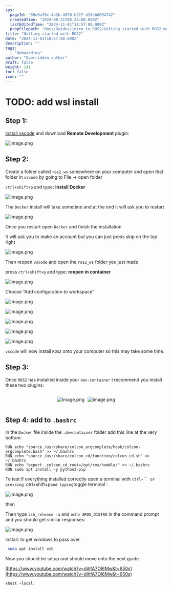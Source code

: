 ```yaml
---
sys:
  pageId: "89e0a78c-4e2b-4070-b327-d28cb0694742"
  createdTime: "2024-08-21T00:24:00.000Z"
  lastEditedTime: "2024-11-01T18:57:00.000Z"
  propFilepath: "docs/Guides/intro_to_ROS2/Getting started with ROS2.md"
title: "Getting started with ROS2"
date: "2024-11-01T18:57:00.000Z"
description: ""
tags:
  - "Onboarding"
author: "Overridden author"
draft: false
weight: 141
toc: false
icon: ""
---
```


# TODO: add wsl install

## Step 1:

[Install vscode](https://code.visualstudio.com/download) and download **Remote Development** plugin:

![image.png](https://prod-files-secure.s3.us-west-2.amazonaws.com/d518164a-d88e-44d1-a4ee-3adb3bd8bce0/efb52993-1881-4a40-b95e-6f020334f022/image.png?X-Amz-Algorithm=AWS4-HMAC-SHA256&X-Amz-Content-Sha256=UNSIGNED-PAYLOAD&X-Amz-Credential=ASIAZI2LB466SXUN3JDQ%2F20250201%2Fus-west-2%2Fs3%2Faws4_request&X-Amz-Date=20250201T021024Z&X-Amz-Expires=3600&X-Amz-Security-Token=IQoJb3JpZ2luX2VjEML%2F%2F%2F%2F%2F%2F%2F%2F%2F%2FwEaCXVzLXdlc3QtMiJIMEYCIQCYX0AchtkRfhOQ%2Bhto9RAcR4GZVIbn3mrqQHyQp1K4OQIhAPSa4diw8RC%2Bye4Fj0nVWKF6Nc0eEPn3fgf5Ss1NznifKogECMr%2F%2F%2F%2F%2F%2F%2F%2F%2F%2FwEQABoMNjM3NDIzMTgzODA1IgwhpS7wCbg5UTXWBioq3APRpzdE0X0AdMMKsgpTz45yUY%2BBzr8BgxlpSr6m1Tsu53GbqZ6yahw%2BPOzuihE3cTXP9EAEsUcN8WGjw15JnuboXhW%2FV5ka3v2oJrt5ovojnFySBfXt8WRZan6mwzhJa4tM5cGkMZMS03bTgO1%2FpPHEJMngGd1eV3Gj1x%2BJW0Rfg2a6admorC4iaAJ3gyx54yfrvjRCII8VjKlbc3g6%2FHdLVMspyRWTkjKJKbtyNX50dkuIEnKVa86tdIK3NSsUgYDRu6z8mZHgvfXJJoSAGvAlUq8q2EcuyXfr27z2tiy8rJk3evjP0aScLKKebDthphVeub7fMx%2FezyrCW7Jb4%2BN2rr9ufKgjpHOF1p%2FMP4kvEKKdTvDlCtw6jSyUMDG9MaY2dzwa%2BXTewmOy1NEhfjq3B11jrP%2FMfmXJzv%2Ff42mSqS240UuesqNwAypG5wPO4%2FSNuZC8HSGC4V75wX%2BuhoZcHiWhsp8v0uzCwJ%2BGMR1x0x3msJ71WUKCE0eUU8aNdX3f6dugZESXGVqROUrASbqL0BesvLs8yxZyZBlE3mgjIiN0PhlMPuXHRtVX%2F6CtmWcxd3i1wvOMnvCBpJlfn%2F0s%2FEzuOI2ZCmx1x7GYv8lZzSpW3bjozsIXjWnx9zCO7vW8BjqkAZFyuNr3ZbL%2Fjqt3U6LweYVgM21d3MvQRfCELpF6R4sqgY5rekFCruPwLEDnza%2Blrr8KembywNv6s0ZDLKayGvfJ5rYaf3sa89dgCHXMfvpA3PcveWpub31YC8ZbD8D9mLhLjPqB8JC6qADmrmih2i63TqpO5uFI28%2B8F3GH3BlDhT5R7AaeWftOiobn7PL3LFwf65%2F9GMmSu72xafxWMqJUH9dm&X-Amz-Signature=1a0edb0a61a2df605ac0e772b547b828c42f4ca5611b1e4223bc0850fbe0c0b9&X-Amz-SignedHeaders=host&x-id=GetObject)

## Step 2:

Create a folder called `ros2_ws` somewhere on your computer and open that folder in `vscode` by going to File → open folder 

`ctrl+shift+p` and type: **Install Docker**

![image.png](https://prod-files-secure.s3.us-west-2.amazonaws.com/d518164a-d88e-44d1-a4ee-3adb3bd8bce0/2269dc0e-1cd5-47ff-bceb-c04ad9b2eab0/image.png?X-Amz-Algorithm=AWS4-HMAC-SHA256&X-Amz-Content-Sha256=UNSIGNED-PAYLOAD&X-Amz-Credential=ASIAZI2LB466SXUN3JDQ%2F20250201%2Fus-west-2%2Fs3%2Faws4_request&X-Amz-Date=20250201T021024Z&X-Amz-Expires=3600&X-Amz-Security-Token=IQoJb3JpZ2luX2VjEML%2F%2F%2F%2F%2F%2F%2F%2F%2F%2FwEaCXVzLXdlc3QtMiJIMEYCIQCYX0AchtkRfhOQ%2Bhto9RAcR4GZVIbn3mrqQHyQp1K4OQIhAPSa4diw8RC%2Bye4Fj0nVWKF6Nc0eEPn3fgf5Ss1NznifKogECMr%2F%2F%2F%2F%2F%2F%2F%2F%2F%2FwEQABoMNjM3NDIzMTgzODA1IgwhpS7wCbg5UTXWBioq3APRpzdE0X0AdMMKsgpTz45yUY%2BBzr8BgxlpSr6m1Tsu53GbqZ6yahw%2BPOzuihE3cTXP9EAEsUcN8WGjw15JnuboXhW%2FV5ka3v2oJrt5ovojnFySBfXt8WRZan6mwzhJa4tM5cGkMZMS03bTgO1%2FpPHEJMngGd1eV3Gj1x%2BJW0Rfg2a6admorC4iaAJ3gyx54yfrvjRCII8VjKlbc3g6%2FHdLVMspyRWTkjKJKbtyNX50dkuIEnKVa86tdIK3NSsUgYDRu6z8mZHgvfXJJoSAGvAlUq8q2EcuyXfr27z2tiy8rJk3evjP0aScLKKebDthphVeub7fMx%2FezyrCW7Jb4%2BN2rr9ufKgjpHOF1p%2FMP4kvEKKdTvDlCtw6jSyUMDG9MaY2dzwa%2BXTewmOy1NEhfjq3B11jrP%2FMfmXJzv%2Ff42mSqS240UuesqNwAypG5wPO4%2FSNuZC8HSGC4V75wX%2BuhoZcHiWhsp8v0uzCwJ%2BGMR1x0x3msJ71WUKCE0eUU8aNdX3f6dugZESXGVqROUrASbqL0BesvLs8yxZyZBlE3mgjIiN0PhlMPuXHRtVX%2F6CtmWcxd3i1wvOMnvCBpJlfn%2F0s%2FEzuOI2ZCmx1x7GYv8lZzSpW3bjozsIXjWnx9zCO7vW8BjqkAZFyuNr3ZbL%2Fjqt3U6LweYVgM21d3MvQRfCELpF6R4sqgY5rekFCruPwLEDnza%2Blrr8KembywNv6s0ZDLKayGvfJ5rYaf3sa89dgCHXMfvpA3PcveWpub31YC8ZbD8D9mLhLjPqB8JC6qADmrmih2i63TqpO5uFI28%2B8F3GH3BlDhT5R7AaeWftOiobn7PL3LFwf65%2F9GMmSu72xafxWMqJUH9dm&X-Amz-Signature=33a9bc8152be71bef581c70ec707c0a0083a3255d6f755344dc38ae573a2a11e&X-Amz-SignedHeaders=host&x-id=GetObject)

The `Docker` install will take sometime and at the end it will ask you to restart

![image.png](https://prod-files-secure.s3.us-west-2.amazonaws.com/d518164a-d88e-44d1-a4ee-3adb3bd8bce0/ed233f78-be33-4b1f-b89c-9c346c0e961e/image.png?X-Amz-Algorithm=AWS4-HMAC-SHA256&X-Amz-Content-Sha256=UNSIGNED-PAYLOAD&X-Amz-Credential=ASIAZI2LB466SXUN3JDQ%2F20250201%2Fus-west-2%2Fs3%2Faws4_request&X-Amz-Date=20250201T021024Z&X-Amz-Expires=3600&X-Amz-Security-Token=IQoJb3JpZ2luX2VjEML%2F%2F%2F%2F%2F%2F%2F%2F%2F%2FwEaCXVzLXdlc3QtMiJIMEYCIQCYX0AchtkRfhOQ%2Bhto9RAcR4GZVIbn3mrqQHyQp1K4OQIhAPSa4diw8RC%2Bye4Fj0nVWKF6Nc0eEPn3fgf5Ss1NznifKogECMr%2F%2F%2F%2F%2F%2F%2F%2F%2F%2FwEQABoMNjM3NDIzMTgzODA1IgwhpS7wCbg5UTXWBioq3APRpzdE0X0AdMMKsgpTz45yUY%2BBzr8BgxlpSr6m1Tsu53GbqZ6yahw%2BPOzuihE3cTXP9EAEsUcN8WGjw15JnuboXhW%2FV5ka3v2oJrt5ovojnFySBfXt8WRZan6mwzhJa4tM5cGkMZMS03bTgO1%2FpPHEJMngGd1eV3Gj1x%2BJW0Rfg2a6admorC4iaAJ3gyx54yfrvjRCII8VjKlbc3g6%2FHdLVMspyRWTkjKJKbtyNX50dkuIEnKVa86tdIK3NSsUgYDRu6z8mZHgvfXJJoSAGvAlUq8q2EcuyXfr27z2tiy8rJk3evjP0aScLKKebDthphVeub7fMx%2FezyrCW7Jb4%2BN2rr9ufKgjpHOF1p%2FMP4kvEKKdTvDlCtw6jSyUMDG9MaY2dzwa%2BXTewmOy1NEhfjq3B11jrP%2FMfmXJzv%2Ff42mSqS240UuesqNwAypG5wPO4%2FSNuZC8HSGC4V75wX%2BuhoZcHiWhsp8v0uzCwJ%2BGMR1x0x3msJ71WUKCE0eUU8aNdX3f6dugZESXGVqROUrASbqL0BesvLs8yxZyZBlE3mgjIiN0PhlMPuXHRtVX%2F6CtmWcxd3i1wvOMnvCBpJlfn%2F0s%2FEzuOI2ZCmx1x7GYv8lZzSpW3bjozsIXjWnx9zCO7vW8BjqkAZFyuNr3ZbL%2Fjqt3U6LweYVgM21d3MvQRfCELpF6R4sqgY5rekFCruPwLEDnza%2Blrr8KembywNv6s0ZDLKayGvfJ5rYaf3sa89dgCHXMfvpA3PcveWpub31YC8ZbD8D9mLhLjPqB8JC6qADmrmih2i63TqpO5uFI28%2B8F3GH3BlDhT5R7AaeWftOiobn7PL3LFwf65%2F9GMmSu72xafxWMqJUH9dm&X-Amz-Signature=534c21d6e41c25b8954663ecdd5e65a5ca0ae8bcb3e4158d811b60eaed2ea16c&X-Amz-SignedHeaders=host&x-id=GetObject)

Once you restart open `Docker` and finish the installation

It will ask you to make an account but you can just press skip on the top right

![image.png](https://prod-files-secure.s3.us-west-2.amazonaws.com/d518164a-d88e-44d1-a4ee-3adb3bd8bce0/21010ad9-1659-4fd9-9f59-9932a09b2a3d/image.png?X-Amz-Algorithm=AWS4-HMAC-SHA256&X-Amz-Content-Sha256=UNSIGNED-PAYLOAD&X-Amz-Credential=ASIAZI2LB466SXUN3JDQ%2F20250201%2Fus-west-2%2Fs3%2Faws4_request&X-Amz-Date=20250201T021024Z&X-Amz-Expires=3600&X-Amz-Security-Token=IQoJb3JpZ2luX2VjEML%2F%2F%2F%2F%2F%2F%2F%2F%2F%2FwEaCXVzLXdlc3QtMiJIMEYCIQCYX0AchtkRfhOQ%2Bhto9RAcR4GZVIbn3mrqQHyQp1K4OQIhAPSa4diw8RC%2Bye4Fj0nVWKF6Nc0eEPn3fgf5Ss1NznifKogECMr%2F%2F%2F%2F%2F%2F%2F%2F%2F%2FwEQABoMNjM3NDIzMTgzODA1IgwhpS7wCbg5UTXWBioq3APRpzdE0X0AdMMKsgpTz45yUY%2BBzr8BgxlpSr6m1Tsu53GbqZ6yahw%2BPOzuihE3cTXP9EAEsUcN8WGjw15JnuboXhW%2FV5ka3v2oJrt5ovojnFySBfXt8WRZan6mwzhJa4tM5cGkMZMS03bTgO1%2FpPHEJMngGd1eV3Gj1x%2BJW0Rfg2a6admorC4iaAJ3gyx54yfrvjRCII8VjKlbc3g6%2FHdLVMspyRWTkjKJKbtyNX50dkuIEnKVa86tdIK3NSsUgYDRu6z8mZHgvfXJJoSAGvAlUq8q2EcuyXfr27z2tiy8rJk3evjP0aScLKKebDthphVeub7fMx%2FezyrCW7Jb4%2BN2rr9ufKgjpHOF1p%2FMP4kvEKKdTvDlCtw6jSyUMDG9MaY2dzwa%2BXTewmOy1NEhfjq3B11jrP%2FMfmXJzv%2Ff42mSqS240UuesqNwAypG5wPO4%2FSNuZC8HSGC4V75wX%2BuhoZcHiWhsp8v0uzCwJ%2BGMR1x0x3msJ71WUKCE0eUU8aNdX3f6dugZESXGVqROUrASbqL0BesvLs8yxZyZBlE3mgjIiN0PhlMPuXHRtVX%2F6CtmWcxd3i1wvOMnvCBpJlfn%2F0s%2FEzuOI2ZCmx1x7GYv8lZzSpW3bjozsIXjWnx9zCO7vW8BjqkAZFyuNr3ZbL%2Fjqt3U6LweYVgM21d3MvQRfCELpF6R4sqgY5rekFCruPwLEDnza%2Blrr8KembywNv6s0ZDLKayGvfJ5rYaf3sa89dgCHXMfvpA3PcveWpub31YC8ZbD8D9mLhLjPqB8JC6qADmrmih2i63TqpO5uFI28%2B8F3GH3BlDhT5R7AaeWftOiobn7PL3LFwf65%2F9GMmSu72xafxWMqJUH9dm&X-Amz-Signature=3d866e70d1307aebb6d88782424654d2228b82f0e5bc801b659746299ecc5fb4&X-Amz-SignedHeaders=host&x-id=GetObject)

Then reopen `vscode` and open the `ros2_ws` folder you just made

press `ctrl+shift+p` and type: **reopen in container**

![image.png](https://prod-files-secure.s3.us-west-2.amazonaws.com/d518164a-d88e-44d1-a4ee-3adb3bd8bce0/4e93b8c2-41ad-488c-8095-c74205196118/image.png?X-Amz-Algorithm=AWS4-HMAC-SHA256&X-Amz-Content-Sha256=UNSIGNED-PAYLOAD&X-Amz-Credential=ASIAZI2LB466SXUN3JDQ%2F20250201%2Fus-west-2%2Fs3%2Faws4_request&X-Amz-Date=20250201T021024Z&X-Amz-Expires=3600&X-Amz-Security-Token=IQoJb3JpZ2luX2VjEML%2F%2F%2F%2F%2F%2F%2F%2F%2F%2FwEaCXVzLXdlc3QtMiJIMEYCIQCYX0AchtkRfhOQ%2Bhto9RAcR4GZVIbn3mrqQHyQp1K4OQIhAPSa4diw8RC%2Bye4Fj0nVWKF6Nc0eEPn3fgf5Ss1NznifKogECMr%2F%2F%2F%2F%2F%2F%2F%2F%2F%2FwEQABoMNjM3NDIzMTgzODA1IgwhpS7wCbg5UTXWBioq3APRpzdE0X0AdMMKsgpTz45yUY%2BBzr8BgxlpSr6m1Tsu53GbqZ6yahw%2BPOzuihE3cTXP9EAEsUcN8WGjw15JnuboXhW%2FV5ka3v2oJrt5ovojnFySBfXt8WRZan6mwzhJa4tM5cGkMZMS03bTgO1%2FpPHEJMngGd1eV3Gj1x%2BJW0Rfg2a6admorC4iaAJ3gyx54yfrvjRCII8VjKlbc3g6%2FHdLVMspyRWTkjKJKbtyNX50dkuIEnKVa86tdIK3NSsUgYDRu6z8mZHgvfXJJoSAGvAlUq8q2EcuyXfr27z2tiy8rJk3evjP0aScLKKebDthphVeub7fMx%2FezyrCW7Jb4%2BN2rr9ufKgjpHOF1p%2FMP4kvEKKdTvDlCtw6jSyUMDG9MaY2dzwa%2BXTewmOy1NEhfjq3B11jrP%2FMfmXJzv%2Ff42mSqS240UuesqNwAypG5wPO4%2FSNuZC8HSGC4V75wX%2BuhoZcHiWhsp8v0uzCwJ%2BGMR1x0x3msJ71WUKCE0eUU8aNdX3f6dugZESXGVqROUrASbqL0BesvLs8yxZyZBlE3mgjIiN0PhlMPuXHRtVX%2F6CtmWcxd3i1wvOMnvCBpJlfn%2F0s%2FEzuOI2ZCmx1x7GYv8lZzSpW3bjozsIXjWnx9zCO7vW8BjqkAZFyuNr3ZbL%2Fjqt3U6LweYVgM21d3MvQRfCELpF6R4sqgY5rekFCruPwLEDnza%2Blrr8KembywNv6s0ZDLKayGvfJ5rYaf3sa89dgCHXMfvpA3PcveWpub31YC8ZbD8D9mLhLjPqB8JC6qADmrmih2i63TqpO5uFI28%2B8F3GH3BlDhT5R7AaeWftOiobn7PL3LFwf65%2F9GMmSu72xafxWMqJUH9dm&X-Amz-Signature=7f3ecf6d1069809a08ace12322986090755a591b0ea1466ff483141e26e026a9&X-Amz-SignedHeaders=host&x-id=GetObject)

Choose “Add configuration to workspace”

![image.png](https://prod-files-secure.s3.us-west-2.amazonaws.com/d518164a-d88e-44d1-a4ee-3adb3bd8bce0/9560b282-5060-4989-ba37-97e7b2c22476/image.png?X-Amz-Algorithm=AWS4-HMAC-SHA256&X-Amz-Content-Sha256=UNSIGNED-PAYLOAD&X-Amz-Credential=ASIAZI2LB466SXUN3JDQ%2F20250201%2Fus-west-2%2Fs3%2Faws4_request&X-Amz-Date=20250201T021024Z&X-Amz-Expires=3600&X-Amz-Security-Token=IQoJb3JpZ2luX2VjEML%2F%2F%2F%2F%2F%2F%2F%2F%2F%2FwEaCXVzLXdlc3QtMiJIMEYCIQCYX0AchtkRfhOQ%2Bhto9RAcR4GZVIbn3mrqQHyQp1K4OQIhAPSa4diw8RC%2Bye4Fj0nVWKF6Nc0eEPn3fgf5Ss1NznifKogECMr%2F%2F%2F%2F%2F%2F%2F%2F%2F%2FwEQABoMNjM3NDIzMTgzODA1IgwhpS7wCbg5UTXWBioq3APRpzdE0X0AdMMKsgpTz45yUY%2BBzr8BgxlpSr6m1Tsu53GbqZ6yahw%2BPOzuihE3cTXP9EAEsUcN8WGjw15JnuboXhW%2FV5ka3v2oJrt5ovojnFySBfXt8WRZan6mwzhJa4tM5cGkMZMS03bTgO1%2FpPHEJMngGd1eV3Gj1x%2BJW0Rfg2a6admorC4iaAJ3gyx54yfrvjRCII8VjKlbc3g6%2FHdLVMspyRWTkjKJKbtyNX50dkuIEnKVa86tdIK3NSsUgYDRu6z8mZHgvfXJJoSAGvAlUq8q2EcuyXfr27z2tiy8rJk3evjP0aScLKKebDthphVeub7fMx%2FezyrCW7Jb4%2BN2rr9ufKgjpHOF1p%2FMP4kvEKKdTvDlCtw6jSyUMDG9MaY2dzwa%2BXTewmOy1NEhfjq3B11jrP%2FMfmXJzv%2Ff42mSqS240UuesqNwAypG5wPO4%2FSNuZC8HSGC4V75wX%2BuhoZcHiWhsp8v0uzCwJ%2BGMR1x0x3msJ71WUKCE0eUU8aNdX3f6dugZESXGVqROUrASbqL0BesvLs8yxZyZBlE3mgjIiN0PhlMPuXHRtVX%2F6CtmWcxd3i1wvOMnvCBpJlfn%2F0s%2FEzuOI2ZCmx1x7GYv8lZzSpW3bjozsIXjWnx9zCO7vW8BjqkAZFyuNr3ZbL%2Fjqt3U6LweYVgM21d3MvQRfCELpF6R4sqgY5rekFCruPwLEDnza%2Blrr8KembywNv6s0ZDLKayGvfJ5rYaf3sa89dgCHXMfvpA3PcveWpub31YC8ZbD8D9mLhLjPqB8JC6qADmrmih2i63TqpO5uFI28%2B8F3GH3BlDhT5R7AaeWftOiobn7PL3LFwf65%2F9GMmSu72xafxWMqJUH9dm&X-Amz-Signature=8ff1b47db2417f9aa128f5b291f8426a7763dcbf823a9111e356eb3f94e850b3&X-Amz-SignedHeaders=host&x-id=GetObject)

![image.png](https://prod-files-secure.s3.us-west-2.amazonaws.com/d518164a-d88e-44d1-a4ee-3adb3bd8bce0/2ee63f81-886b-48e8-a553-dc6e5eac99e4/image.png?X-Amz-Algorithm=AWS4-HMAC-SHA256&X-Amz-Content-Sha256=UNSIGNED-PAYLOAD&X-Amz-Credential=ASIAZI2LB466SXUN3JDQ%2F20250201%2Fus-west-2%2Fs3%2Faws4_request&X-Amz-Date=20250201T021024Z&X-Amz-Expires=3600&X-Amz-Security-Token=IQoJb3JpZ2luX2VjEML%2F%2F%2F%2F%2F%2F%2F%2F%2F%2FwEaCXVzLXdlc3QtMiJIMEYCIQCYX0AchtkRfhOQ%2Bhto9RAcR4GZVIbn3mrqQHyQp1K4OQIhAPSa4diw8RC%2Bye4Fj0nVWKF6Nc0eEPn3fgf5Ss1NznifKogECMr%2F%2F%2F%2F%2F%2F%2F%2F%2F%2FwEQABoMNjM3NDIzMTgzODA1IgwhpS7wCbg5UTXWBioq3APRpzdE0X0AdMMKsgpTz45yUY%2BBzr8BgxlpSr6m1Tsu53GbqZ6yahw%2BPOzuihE3cTXP9EAEsUcN8WGjw15JnuboXhW%2FV5ka3v2oJrt5ovojnFySBfXt8WRZan6mwzhJa4tM5cGkMZMS03bTgO1%2FpPHEJMngGd1eV3Gj1x%2BJW0Rfg2a6admorC4iaAJ3gyx54yfrvjRCII8VjKlbc3g6%2FHdLVMspyRWTkjKJKbtyNX50dkuIEnKVa86tdIK3NSsUgYDRu6z8mZHgvfXJJoSAGvAlUq8q2EcuyXfr27z2tiy8rJk3evjP0aScLKKebDthphVeub7fMx%2FezyrCW7Jb4%2BN2rr9ufKgjpHOF1p%2FMP4kvEKKdTvDlCtw6jSyUMDG9MaY2dzwa%2BXTewmOy1NEhfjq3B11jrP%2FMfmXJzv%2Ff42mSqS240UuesqNwAypG5wPO4%2FSNuZC8HSGC4V75wX%2BuhoZcHiWhsp8v0uzCwJ%2BGMR1x0x3msJ71WUKCE0eUU8aNdX3f6dugZESXGVqROUrASbqL0BesvLs8yxZyZBlE3mgjIiN0PhlMPuXHRtVX%2F6CtmWcxd3i1wvOMnvCBpJlfn%2F0s%2FEzuOI2ZCmx1x7GYv8lZzSpW3bjozsIXjWnx9zCO7vW8BjqkAZFyuNr3ZbL%2Fjqt3U6LweYVgM21d3MvQRfCELpF6R4sqgY5rekFCruPwLEDnza%2Blrr8KembywNv6s0ZDLKayGvfJ5rYaf3sa89dgCHXMfvpA3PcveWpub31YC8ZbD8D9mLhLjPqB8JC6qADmrmih2i63TqpO5uFI28%2B8F3GH3BlDhT5R7AaeWftOiobn7PL3LFwf65%2F9GMmSu72xafxWMqJUH9dm&X-Amz-Signature=5f7dee919b41b41585aaaee035f25fbb4a2c4e7fb772704e36d6381fbc3b5432&X-Amz-SignedHeaders=host&x-id=GetObject)

![image.png](https://prod-files-secure.s3.us-west-2.amazonaws.com/d518164a-d88e-44d1-a4ee-3adb3bd8bce0/ae1580b2-b048-407e-aed9-b584224a7a04/image.png?X-Amz-Algorithm=AWS4-HMAC-SHA256&X-Amz-Content-Sha256=UNSIGNED-PAYLOAD&X-Amz-Credential=ASIAZI2LB466SXUN3JDQ%2F20250201%2Fus-west-2%2Fs3%2Faws4_request&X-Amz-Date=20250201T021024Z&X-Amz-Expires=3600&X-Amz-Security-Token=IQoJb3JpZ2luX2VjEML%2F%2F%2F%2F%2F%2F%2F%2F%2F%2FwEaCXVzLXdlc3QtMiJIMEYCIQCYX0AchtkRfhOQ%2Bhto9RAcR4GZVIbn3mrqQHyQp1K4OQIhAPSa4diw8RC%2Bye4Fj0nVWKF6Nc0eEPn3fgf5Ss1NznifKogECMr%2F%2F%2F%2F%2F%2F%2F%2F%2F%2FwEQABoMNjM3NDIzMTgzODA1IgwhpS7wCbg5UTXWBioq3APRpzdE0X0AdMMKsgpTz45yUY%2BBzr8BgxlpSr6m1Tsu53GbqZ6yahw%2BPOzuihE3cTXP9EAEsUcN8WGjw15JnuboXhW%2FV5ka3v2oJrt5ovojnFySBfXt8WRZan6mwzhJa4tM5cGkMZMS03bTgO1%2FpPHEJMngGd1eV3Gj1x%2BJW0Rfg2a6admorC4iaAJ3gyx54yfrvjRCII8VjKlbc3g6%2FHdLVMspyRWTkjKJKbtyNX50dkuIEnKVa86tdIK3NSsUgYDRu6z8mZHgvfXJJoSAGvAlUq8q2EcuyXfr27z2tiy8rJk3evjP0aScLKKebDthphVeub7fMx%2FezyrCW7Jb4%2BN2rr9ufKgjpHOF1p%2FMP4kvEKKdTvDlCtw6jSyUMDG9MaY2dzwa%2BXTewmOy1NEhfjq3B11jrP%2FMfmXJzv%2Ff42mSqS240UuesqNwAypG5wPO4%2FSNuZC8HSGC4V75wX%2BuhoZcHiWhsp8v0uzCwJ%2BGMR1x0x3msJ71WUKCE0eUU8aNdX3f6dugZESXGVqROUrASbqL0BesvLs8yxZyZBlE3mgjIiN0PhlMPuXHRtVX%2F6CtmWcxd3i1wvOMnvCBpJlfn%2F0s%2FEzuOI2ZCmx1x7GYv8lZzSpW3bjozsIXjWnx9zCO7vW8BjqkAZFyuNr3ZbL%2Fjqt3U6LweYVgM21d3MvQRfCELpF6R4sqgY5rekFCruPwLEDnza%2Blrr8KembywNv6s0ZDLKayGvfJ5rYaf3sa89dgCHXMfvpA3PcveWpub31YC8ZbD8D9mLhLjPqB8JC6qADmrmih2i63TqpO5uFI28%2B8F3GH3BlDhT5R7AaeWftOiobn7PL3LFwf65%2F9GMmSu72xafxWMqJUH9dm&X-Amz-Signature=73310ec83994ad221a555a56f898c0b216bfdd53af547e8025028eaad4580fe7&X-Amz-SignedHeaders=host&x-id=GetObject)

![image.png](https://prod-files-secure.s3.us-west-2.amazonaws.com/d518164a-d88e-44d1-a4ee-3adb3bd8bce0/53255b28-f75e-430f-b9e3-c0ac8577e42b/image.png?X-Amz-Algorithm=AWS4-HMAC-SHA256&X-Amz-Content-Sha256=UNSIGNED-PAYLOAD&X-Amz-Credential=ASIAZI2LB466SXUN3JDQ%2F20250201%2Fus-west-2%2Fs3%2Faws4_request&X-Amz-Date=20250201T021024Z&X-Amz-Expires=3600&X-Amz-Security-Token=IQoJb3JpZ2luX2VjEML%2F%2F%2F%2F%2F%2F%2F%2F%2F%2FwEaCXVzLXdlc3QtMiJIMEYCIQCYX0AchtkRfhOQ%2Bhto9RAcR4GZVIbn3mrqQHyQp1K4OQIhAPSa4diw8RC%2Bye4Fj0nVWKF6Nc0eEPn3fgf5Ss1NznifKogECMr%2F%2F%2F%2F%2F%2F%2F%2F%2F%2FwEQABoMNjM3NDIzMTgzODA1IgwhpS7wCbg5UTXWBioq3APRpzdE0X0AdMMKsgpTz45yUY%2BBzr8BgxlpSr6m1Tsu53GbqZ6yahw%2BPOzuihE3cTXP9EAEsUcN8WGjw15JnuboXhW%2FV5ka3v2oJrt5ovojnFySBfXt8WRZan6mwzhJa4tM5cGkMZMS03bTgO1%2FpPHEJMngGd1eV3Gj1x%2BJW0Rfg2a6admorC4iaAJ3gyx54yfrvjRCII8VjKlbc3g6%2FHdLVMspyRWTkjKJKbtyNX50dkuIEnKVa86tdIK3NSsUgYDRu6z8mZHgvfXJJoSAGvAlUq8q2EcuyXfr27z2tiy8rJk3evjP0aScLKKebDthphVeub7fMx%2FezyrCW7Jb4%2BN2rr9ufKgjpHOF1p%2FMP4kvEKKdTvDlCtw6jSyUMDG9MaY2dzwa%2BXTewmOy1NEhfjq3B11jrP%2FMfmXJzv%2Ff42mSqS240UuesqNwAypG5wPO4%2FSNuZC8HSGC4V75wX%2BuhoZcHiWhsp8v0uzCwJ%2BGMR1x0x3msJ71WUKCE0eUU8aNdX3f6dugZESXGVqROUrASbqL0BesvLs8yxZyZBlE3mgjIiN0PhlMPuXHRtVX%2F6CtmWcxd3i1wvOMnvCBpJlfn%2F0s%2FEzuOI2ZCmx1x7GYv8lZzSpW3bjozsIXjWnx9zCO7vW8BjqkAZFyuNr3ZbL%2Fjqt3U6LweYVgM21d3MvQRfCELpF6R4sqgY5rekFCruPwLEDnza%2Blrr8KembywNv6s0ZDLKayGvfJ5rYaf3sa89dgCHXMfvpA3PcveWpub31YC8ZbD8D9mLhLjPqB8JC6qADmrmih2i63TqpO5uFI28%2B8F3GH3BlDhT5R7AaeWftOiobn7PL3LFwf65%2F9GMmSu72xafxWMqJUH9dm&X-Amz-Signature=8f7e7d32580aeea6bc71c988196c2164b6394ec6ac72f9ac4431eddc225187b8&X-Amz-SignedHeaders=host&x-id=GetObject)

![image.png](https://prod-files-secure.s3.us-west-2.amazonaws.com/d518164a-d88e-44d1-a4ee-3adb3bd8bce0/7c562767-5af9-4ffb-97d1-327bcdf4ee00/image.png?X-Amz-Algorithm=AWS4-HMAC-SHA256&X-Amz-Content-Sha256=UNSIGNED-PAYLOAD&X-Amz-Credential=ASIAZI2LB466SXUN3JDQ%2F20250201%2Fus-west-2%2Fs3%2Faws4_request&X-Amz-Date=20250201T021024Z&X-Amz-Expires=3600&X-Amz-Security-Token=IQoJb3JpZ2luX2VjEML%2F%2F%2F%2F%2F%2F%2F%2F%2F%2FwEaCXVzLXdlc3QtMiJIMEYCIQCYX0AchtkRfhOQ%2Bhto9RAcR4GZVIbn3mrqQHyQp1K4OQIhAPSa4diw8RC%2Bye4Fj0nVWKF6Nc0eEPn3fgf5Ss1NznifKogECMr%2F%2F%2F%2F%2F%2F%2F%2F%2F%2FwEQABoMNjM3NDIzMTgzODA1IgwhpS7wCbg5UTXWBioq3APRpzdE0X0AdMMKsgpTz45yUY%2BBzr8BgxlpSr6m1Tsu53GbqZ6yahw%2BPOzuihE3cTXP9EAEsUcN8WGjw15JnuboXhW%2FV5ka3v2oJrt5ovojnFySBfXt8WRZan6mwzhJa4tM5cGkMZMS03bTgO1%2FpPHEJMngGd1eV3Gj1x%2BJW0Rfg2a6admorC4iaAJ3gyx54yfrvjRCII8VjKlbc3g6%2FHdLVMspyRWTkjKJKbtyNX50dkuIEnKVa86tdIK3NSsUgYDRu6z8mZHgvfXJJoSAGvAlUq8q2EcuyXfr27z2tiy8rJk3evjP0aScLKKebDthphVeub7fMx%2FezyrCW7Jb4%2BN2rr9ufKgjpHOF1p%2FMP4kvEKKdTvDlCtw6jSyUMDG9MaY2dzwa%2BXTewmOy1NEhfjq3B11jrP%2FMfmXJzv%2Ff42mSqS240UuesqNwAypG5wPO4%2FSNuZC8HSGC4V75wX%2BuhoZcHiWhsp8v0uzCwJ%2BGMR1x0x3msJ71WUKCE0eUU8aNdX3f6dugZESXGVqROUrASbqL0BesvLs8yxZyZBlE3mgjIiN0PhlMPuXHRtVX%2F6CtmWcxd3i1wvOMnvCBpJlfn%2F0s%2FEzuOI2ZCmx1x7GYv8lZzSpW3bjozsIXjWnx9zCO7vW8BjqkAZFyuNr3ZbL%2Fjqt3U6LweYVgM21d3MvQRfCELpF6R4sqgY5rekFCruPwLEDnza%2Blrr8KembywNv6s0ZDLKayGvfJ5rYaf3sa89dgCHXMfvpA3PcveWpub31YC8ZbD8D9mLhLjPqB8JC6qADmrmih2i63TqpO5uFI28%2B8F3GH3BlDhT5R7AaeWftOiobn7PL3LFwf65%2F9GMmSu72xafxWMqJUH9dm&X-Amz-Signature=d15cc280fa930fa7a939aba7e00ba88d50b06682d89840088b5069fe56b61210&X-Amz-SignedHeaders=host&x-id=GetObject)

`vscode` will now install `ROS2` onto your computer so this may take some time.

## Step 3:

Once `ROS2` has installed inside your `dev-container` I recommend you install these two plugins:

<div style="display: flex;flex-direction: row; column-gap:10px; max-width: 630px;justify-content: center;">
<div>

![image.png](https://prod-files-secure.s3.us-west-2.amazonaws.com/d518164a-d88e-44d1-a4ee-3adb3bd8bce0/3fc3d550-5a54-4ba1-ba6b-faa01cdb7369/image.png?X-Amz-Algorithm=AWS4-HMAC-SHA256&X-Amz-Content-Sha256=UNSIGNED-PAYLOAD&X-Amz-Credential=ASIAZI2LB466V2I2AAQX%2F20250201%2Fus-west-2%2Fs3%2Faws4_request&X-Amz-Date=20250201T021026Z&X-Amz-Expires=3600&X-Amz-Security-Token=IQoJb3JpZ2luX2VjEML%2F%2F%2F%2F%2F%2F%2F%2F%2F%2FwEaCXVzLXdlc3QtMiJIMEYCIQDA6YiCNdQl2VZnVopAQMtd%2FEocTQNyVdbyqy7vgp4AXwIhAMe4IuLMQcEczfrDbHCOlcZP59N3lxBsdn2oomF3yZreKogECMr%2F%2F%2F%2F%2F%2F%2F%2F%2F%2FwEQABoMNjM3NDIzMTgzODA1Igx29epPxVkZFl%2Bi530q3AOwmujyJB3vie6hXRZU4nPI2CYr8wv9DIHe39nUihgZxFUfQO2jlV0YZm47dkCFVSMd0fNt6SGmEqywCgi18997diusbQK%2Bl8dw4nqSMANIbzApE1KbPABrBxHNgYcovZHKODJYugoFySXp91CFiwQX29DIDOEO0jAmcdQXNkcVstYiivcOIPe355OunTz20sOZT6pOYnC1DbLagfNhRqPEsOJlF86cgV6OEjvcTJIzXyDgUOGWiOXc2%2FdY1f1X2%2FMDI6o1DAGFnJrfsma%2F6NtscGBGa1lS3HmESXXzulusGSZx8VH%2F9PPLWpqwqhj3jBDTl0bVuqdQHtc6ggWw6zwGGr06R5ZRFcf4XGxRzOvZ902nDIAIr88gl4Ks9mcwixyeEB%2FTiEwomMLJ1xaghnYc2TSlO%2B%2BZyokb45CCut93gfKdecXPoaXgWH8xk44kzLDhvN9Av8019V7p2oGtVoApmcfIqo23oEx%2BZjqZFeiuEkPDmMKHKkgb%2Fr%2BKUHACTULDA3YXF2%2BoFxIaJ9RQamRJpVi23T%2Bt%2FiJJHldZ6d5wvRkcWdkrFFKAgzKYlUcXkoyIfrf%2FFUIUtS5oTX052Ii9vKVkAk0TT5e9JCyhHjvtygGPnfZ7TILzcjJ2bTCG7vW8BjqkAf3%2BnFfWipJV9%2FJV%2FNUktY1WTFxsguHdSzLT7i21eKNgMFSXwKedYTI%2FBhsMEaJS%2FwoaxkzUoWmfq%2Bglfw5MLfgS1gzboQy8kYJENw41U%2BDicyQaMgqrmIx0eBabY0I77kYbU0mf%2B3OMfUrBmwfd8C8YqnXTurBMNY%2B7vVNkrENaCQK0C4sAkKBai8LTSU4h4FmEqZAJuqohcnSEkytFejEGRgXb&X-Amz-Signature=a6a3f94ed0f3c71578cda086424e34e761c3e251a9f8bdeadb394841b9f2ded1&X-Amz-SignedHeaders=host&x-id=GetObject)

</div>
<div>

![image.png](https://prod-files-secure.s3.us-west-2.amazonaws.com/d518164a-d88e-44d1-a4ee-3adb3bd8bce0/d994cc66-13c2-4093-a5a3-f84cf4601a82/image.png?X-Amz-Algorithm=AWS4-HMAC-SHA256&X-Amz-Content-Sha256=UNSIGNED-PAYLOAD&X-Amz-Credential=ASIAZI2LB466T45JHXO4%2F20250201%2Fus-west-2%2Fs3%2Faws4_request&X-Amz-Date=20250201T021026Z&X-Amz-Expires=3600&X-Amz-Security-Token=IQoJb3JpZ2luX2VjEML%2F%2F%2F%2F%2F%2F%2F%2F%2F%2FwEaCXVzLXdlc3QtMiJGMEQCIAdSTmTnl%2Bqx2aAmUMyjuoSvoWNFG%2FAgDAMbJUz3GnouAiBYqJ9xg68pRH%2FnPlTp6UlMhrXuSpW7kP8pUtZhY8mhUyqIBAjK%2F%2F%2F%2F%2F%2F%2F%2F%2F%2F8BEAAaDDYzNzQyMzE4MzgwNSIMHnr22nbo6JPWuf2KKtwD%2BvqoTtfnP%2BuEcQPdm0d%2FhxIagstUkWRudrxJYCb1pim%2BELPxmlBC6T7lvEnRGy%2F0rbEySkMq0%2BMsczVoePmm9YVGMQbLE9rdqRH%2Fq7J1TmgPW1mLoLM5s1MM6T8Lnu%2FGYjmlS3rS%2FqJuDzCsU9PUdQkERJOIdIOU0V2kJJ%2FsvzbDMnie%2F9w2kRQXychzPoMZ0ehycknDJnYsOB0Qz0IBnixoYHuqWtdVwK7D9trcX2%2Bn3sSA2ACQ6zDcW6enXFovi4zpIZSChhp%2F%2FS%2FOmno21DIoCKEmUELeFkOJ1fLDSl0Dgfq%2BJnufd9FHFyjYm2eYSmr%2FBQNMqQSO3WoAN2AomIaquAGLniwVN%2FYDGnN0czRhWhafgvygVF632koINV6Mf8OFOwCmozA3FqeDuZIbUVSCyD9sNGgYmUcccfntpKMA%2FNTWfAHOFswptBCTC1r4z%2FTv%2BgwZs8XXkc5qOMxnAVlwoOOpmhL%2BlgpvXoOM4zkEbHGQgSNWOOFYie%2FOCBsy18EDfeKAeAVxKEDiP3MuLGBPQjgQQyUzxsjkoX9VKFusWIoSWKp%2FM3cUA7amdtk%2FcNkLRSj%2BMm3qSUYuFPWTPU4tB9YE57VVzlXg30dSdNBOcnF5qLiL8lV9y9AwrO71vAY6pgEBLh2JmYK759FZUqZAD7tFke6gXYX4xHIcYc76%2F%2FRZTpfehlWJsB3yMmBhSJszHDI7leVylYiZrfG4X%2Bg80Fo4E7EhoEniJ2KOLd3AL735DNWmpKpi5AFhochaY8jgQtAHEBtnXztr1M4B9KbdjGN9xTACjvuFH%2FV0BeTg0i0IbRF%2BTP6oKu5pXsHYhyiR1Uxz4rMiK5LUnfaa22VzCbguBOtkzbJA&X-Amz-Signature=9f3cb3e2dcd73e51dcd446815c90d314b63b008ba8896969dbed2d9b38ebb836&X-Amz-SignedHeaders=host&x-id=GetObject)

</div>
</div>

## Step 4: add to `.bashrc`

In the `Docker` file inside the `.devcontainer` folder add this line at the very bottom: 

```docker
RUN echo "source /usr/share/colcon_argcomplete/hook/colcon-argcomplete.bash" >> ~/.bashrc
RUN echo "source /usr/share/colcon_cd/function/colcon_cd.sh" >> ~/.bashrc
RUN echo "export _colcon_cd_root=/opt/ros/humble/" >> ~/.bashrc
RUN sudo apt install -y python3-pip 
```

To test if everything installed correctly open a terminal with `ctrl+`` or pressing `ctrl+shift+p` and typing `toggle terminal`:

![image.png](https://prod-files-secure.s3.us-west-2.amazonaws.com/d518164a-d88e-44d1-a4ee-3adb3bd8bce0/6a4943d8-b04e-4c02-9a58-775f3384d1a5/image.png?X-Amz-Algorithm=AWS4-HMAC-SHA256&X-Amz-Content-Sha256=UNSIGNED-PAYLOAD&X-Amz-Credential=ASIAZI2LB466SXUN3JDQ%2F20250201%2Fus-west-2%2Fs3%2Faws4_request&X-Amz-Date=20250201T021024Z&X-Amz-Expires=3600&X-Amz-Security-Token=IQoJb3JpZ2luX2VjEML%2F%2F%2F%2F%2F%2F%2F%2F%2F%2FwEaCXVzLXdlc3QtMiJIMEYCIQCYX0AchtkRfhOQ%2Bhto9RAcR4GZVIbn3mrqQHyQp1K4OQIhAPSa4diw8RC%2Bye4Fj0nVWKF6Nc0eEPn3fgf5Ss1NznifKogECMr%2F%2F%2F%2F%2F%2F%2F%2F%2F%2FwEQABoMNjM3NDIzMTgzODA1IgwhpS7wCbg5UTXWBioq3APRpzdE0X0AdMMKsgpTz45yUY%2BBzr8BgxlpSr6m1Tsu53GbqZ6yahw%2BPOzuihE3cTXP9EAEsUcN8WGjw15JnuboXhW%2FV5ka3v2oJrt5ovojnFySBfXt8WRZan6mwzhJa4tM5cGkMZMS03bTgO1%2FpPHEJMngGd1eV3Gj1x%2BJW0Rfg2a6admorC4iaAJ3gyx54yfrvjRCII8VjKlbc3g6%2FHdLVMspyRWTkjKJKbtyNX50dkuIEnKVa86tdIK3NSsUgYDRu6z8mZHgvfXJJoSAGvAlUq8q2EcuyXfr27z2tiy8rJk3evjP0aScLKKebDthphVeub7fMx%2FezyrCW7Jb4%2BN2rr9ufKgjpHOF1p%2FMP4kvEKKdTvDlCtw6jSyUMDG9MaY2dzwa%2BXTewmOy1NEhfjq3B11jrP%2FMfmXJzv%2Ff42mSqS240UuesqNwAypG5wPO4%2FSNuZC8HSGC4V75wX%2BuhoZcHiWhsp8v0uzCwJ%2BGMR1x0x3msJ71WUKCE0eUU8aNdX3f6dugZESXGVqROUrASbqL0BesvLs8yxZyZBlE3mgjIiN0PhlMPuXHRtVX%2F6CtmWcxd3i1wvOMnvCBpJlfn%2F0s%2FEzuOI2ZCmx1x7GYv8lZzSpW3bjozsIXjWnx9zCO7vW8BjqkAZFyuNr3ZbL%2Fjqt3U6LweYVgM21d3MvQRfCELpF6R4sqgY5rekFCruPwLEDnza%2Blrr8KembywNv6s0ZDLKayGvfJ5rYaf3sa89dgCHXMfvpA3PcveWpub31YC8ZbD8D9mLhLjPqB8JC6qADmrmih2i63TqpO5uFI28%2B8F3GH3BlDhT5R7AaeWftOiobn7PL3LFwf65%2F9GMmSu72xafxWMqJUH9dm&X-Amz-Signature=eaa80f1f5a8d0818c8d6ef8691c03be5e5d811039ad744bbba3c784b00624d5b&X-Amz-SignedHeaders=host&x-id=GetObject)

then 

Then type `lsb_release -a` and `echo $ROS_DISTRO` in the command prompt and you should get similar responses:

![image.png](https://prod-files-secure.s3.us-west-2.amazonaws.com/d518164a-d88e-44d1-a4ee-3adb3bd8bce0/3e635dec-a805-4e85-8b9e-d000e5b71a4e/image.png?X-Amz-Algorithm=AWS4-HMAC-SHA256&X-Amz-Content-Sha256=UNSIGNED-PAYLOAD&X-Amz-Credential=ASIAZI2LB466SXUN3JDQ%2F20250201%2Fus-west-2%2Fs3%2Faws4_request&X-Amz-Date=20250201T021024Z&X-Amz-Expires=3600&X-Amz-Security-Token=IQoJb3JpZ2luX2VjEML%2F%2F%2F%2F%2F%2F%2F%2F%2F%2FwEaCXVzLXdlc3QtMiJIMEYCIQCYX0AchtkRfhOQ%2Bhto9RAcR4GZVIbn3mrqQHyQp1K4OQIhAPSa4diw8RC%2Bye4Fj0nVWKF6Nc0eEPn3fgf5Ss1NznifKogECMr%2F%2F%2F%2F%2F%2F%2F%2F%2F%2FwEQABoMNjM3NDIzMTgzODA1IgwhpS7wCbg5UTXWBioq3APRpzdE0X0AdMMKsgpTz45yUY%2BBzr8BgxlpSr6m1Tsu53GbqZ6yahw%2BPOzuihE3cTXP9EAEsUcN8WGjw15JnuboXhW%2FV5ka3v2oJrt5ovojnFySBfXt8WRZan6mwzhJa4tM5cGkMZMS03bTgO1%2FpPHEJMngGd1eV3Gj1x%2BJW0Rfg2a6admorC4iaAJ3gyx54yfrvjRCII8VjKlbc3g6%2FHdLVMspyRWTkjKJKbtyNX50dkuIEnKVa86tdIK3NSsUgYDRu6z8mZHgvfXJJoSAGvAlUq8q2EcuyXfr27z2tiy8rJk3evjP0aScLKKebDthphVeub7fMx%2FezyrCW7Jb4%2BN2rr9ufKgjpHOF1p%2FMP4kvEKKdTvDlCtw6jSyUMDG9MaY2dzwa%2BXTewmOy1NEhfjq3B11jrP%2FMfmXJzv%2Ff42mSqS240UuesqNwAypG5wPO4%2FSNuZC8HSGC4V75wX%2BuhoZcHiWhsp8v0uzCwJ%2BGMR1x0x3msJ71WUKCE0eUU8aNdX3f6dugZESXGVqROUrASbqL0BesvLs8yxZyZBlE3mgjIiN0PhlMPuXHRtVX%2F6CtmWcxd3i1wvOMnvCBpJlfn%2F0s%2FEzuOI2ZCmx1x7GYv8lZzSpW3bjozsIXjWnx9zCO7vW8BjqkAZFyuNr3ZbL%2Fjqt3U6LweYVgM21d3MvQRfCELpF6R4sqgY5rekFCruPwLEDnza%2Blrr8KembywNv6s0ZDLKayGvfJ5rYaf3sa89dgCHXMfvpA3PcveWpub31YC8ZbD8D9mLhLjPqB8JC6qADmrmih2i63TqpO5uFI28%2B8F3GH3BlDhT5R7AaeWftOiobn7PL3LFwf65%2F9GMmSu72xafxWMqJUH9dm&X-Amz-Signature=fe592dffed0d34f511a1784285e0ae5d1c7e0eec01a15f6f9fea10503ed5ecfe&X-Amz-SignedHeaders=host&x-id=GetObject)

Install:  to get windows to pass over

```bash
 sudo apt install xcb
```

Now you should be setup and should move onto the next guide 

[https://www.youtube.com/watch?v=dihfA7Ol6Mw&t=650s](https://www.youtube.com/watch?v=dihfA7Ol6Mw&t=650s)

```python
xhost +local:
```
